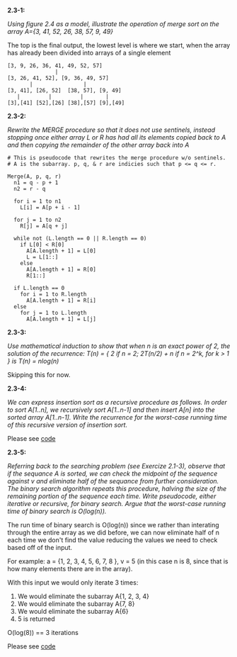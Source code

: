 **2.3-1:**

*Using figure 2.4 as a model, illustrate the operation of merge sort on the array A={3, 41, 52, 26, 38, 57, 9, 49}*

The top is the final output, the lowest level is where we start, when the array has already been divided into arrays of a single element

```
[3, 9, 26, 36, 41, 49, 52, 57]
               |
[3, 26, 41, 52], [9, 36, 49, 57]
       |                |
[3, 41], [26, 52]  [38, 57], [9, 49]
   |         |         |       |
[3],[41] [52],[26] [38],[57] [9],[49]

```

**2.3-2:**

*Rewrite the MERGE procedure so that it does not use sentinels, instead stopping once either array L or R has had all its elements copied back to A and then copying
the remainder of the other array back into A*

```
# This is pseudocode that rewrites the merge procedure w/o sentinels.
# A is the subarray. p, q, & r are indicies such that p <= q <= r.

Merge(A, p, q, r)
  n1 = q - p + 1
  n2 = r - q

  for i = 1 to n1
    L[i] = A[p + i - 1]

  for j = 1 to n2
    R[j] = A[q + j]

  while not (L.length == 0 || R.length == 0)
    if L[0] < R[0]
      A[A.length + 1] = L[0]
      L = L[1::]
    else
      A[A.length + 1] = R[0]
      R[1::]

  if L.length == 0
    for i = 1 to R.length
      A[A.length + 1] = R[i]
  else
    for j = 1 to L.length
      A[A.length + 1] = L[j]
```

**2.3-3:**

*Use mathematical induction to show that when n is an exact power of 2, the solution of the recurrence:
T(n) = { 2 if n = 2; 2T(n/2) + n if n = 2^k, for k > 1 }
is T(n) = nlog(n)*

Skipping this for now.

**2.3-4:**

*We can express insertion sort as a recursive procedure as follows. In order to sort A[1..n], we recursively sort A[1..n-1] and then insert A[n] into the sorted array A[1..n-1].
Write the recurrence for the worst-case running time of this recursive version of insertion sort.*

Please see [code](#)

**2.3-5:**

*Referring back to the searching problem (see Exercize 2.1-3), observe that if the sequance A is sorted, we can check the midpoint of the sequence against v and eliminate half of the sequance from further consideration. The binary search algorithm repeats this procedure, halving the size of the remaining portion of the sequence each time. Write pseudocode, either iterative or recursive, for binary search. Argue that the worst-case running time of binary search is O(log(n)).*

The run time of binary search is O(log(n)) since we rather than interating through the entire array as we did before, we can now eliminate half of n each time we don't find the value reducing the values we need to check based off of the input.

For example: a = {1, 2, 3, 4, 5, 6, 7, 8 }, v = 5 (in this case n is 8, since that is how many elements there are in the array).

With this input we would only iterate 3 times:

1. We would eliminate the subarray A{1, 2, 3, 4}
2. We would eliminate the subarray A{7, 8}
3. We would eliminate the subarray A{6}
4. 5 is returned

O(log(8)) == 3 iterations

Please see [code](#)
